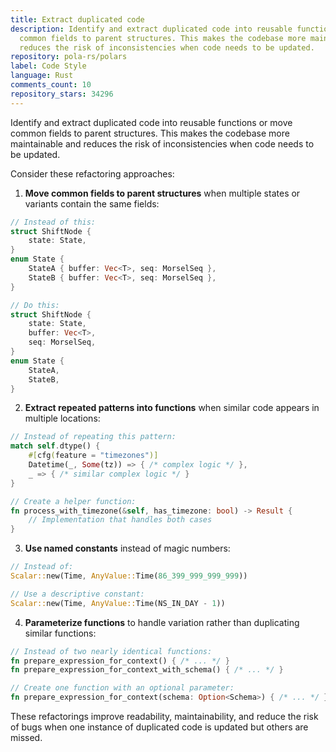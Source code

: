 ```yaml
---
title: Extract duplicated code
description: Identify and extract duplicated code into reusable functions or move
  common fields to parent structures. This makes the codebase more maintainable and
  reduces the risk of inconsistencies when code needs to be updated.
repository: pola-rs/polars
label: Code Style
language: Rust
comments_count: 10
repository_stars: 34296
---
```


Identify and extract duplicated code into reusable functions or move common fields to parent structures. This makes the codebase more maintainable and reduces the risk of inconsistencies when code needs to be updated.

Consider these refactoring approaches:

1. **Move common fields to parent structures** when multiple states or variants contain the same fields:
```rust
// Instead of this:
struct ShiftNode {
    state: State,
}
enum State {
    StateA { buffer: Vec<T>, seq: MorselSeq },
    StateB { buffer: Vec<T>, seq: MorselSeq },
}

// Do this:
struct ShiftNode {
    state: State,
    buffer: Vec<T>,
    seq: MorselSeq,
}
enum State {
    StateA,
    StateB,
}
```

2. **Extract repeated patterns into functions** when similar code appears in multiple locations:
```rust
// Instead of repeating this pattern:
match self.dtype() {
    #[cfg(feature = "timezones")]
    Datetime(_, Some(tz)) => { /* complex logic */ },
    _ => { /* similar complex logic */ }
}

// Create a helper function:
fn process_with_timezone(&self, has_timezone: bool) -> Result {
    // Implementation that handles both cases
}
```

3. **Use named constants** instead of magic numbers:
```rust
// Instead of:
Scalar::new(Time, AnyValue::Time(86_399_999_999_999))

// Use a descriptive constant:
Scalar::new(Time, AnyValue::Time(NS_IN_DAY - 1))
```

4. **Parameterize functions** to handle variation rather than duplicating similar functions:
```rust
// Instead of two nearly identical functions:
fn prepare_expression_for_context() { /* ... */ }
fn prepare_expression_for_context_with_schema() { /* ... */ }

// Create one function with an optional parameter:
fn prepare_expression_for_context(schema: Option<Schema>) { /* ... */ }
```

These refactorings improve readability, maintainability, and reduce the risk of bugs when one instance of duplicated code is updated but others are missed.